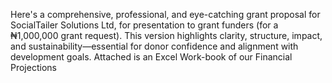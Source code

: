 Here's a comprehensive, professional, and eye-catching grant proposal for SocialTailer Solutions Ltd, for presentation to grant funders (for a ₦1,000,000 grant request). This version highlights clarity, structure, impact, and sustainability—essential for donor confidence and alignment with development goals.
Attached is an Excel Work-book of our Financial Projections

